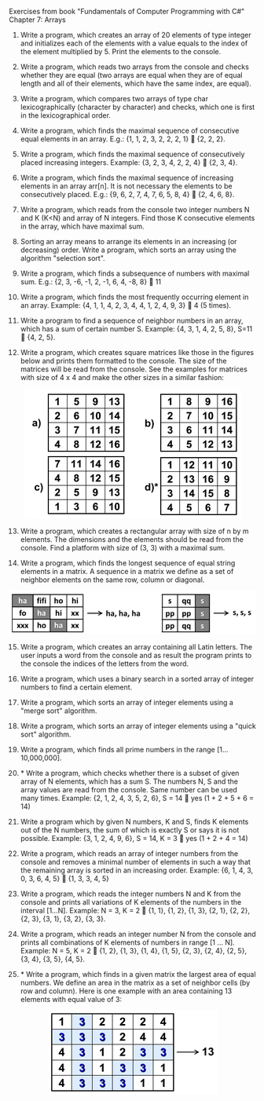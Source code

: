 Exercises from book "Fundamentals of Computer Programming with C#" Chapter 7: Arrays

1. Write a program, which creates an array of 20 elements of type 
integer and initializes each of the elements with a value equals to the 
index of the element multiplied by 5. Print the elements to the console. 

2. Write a program, which reads two arrays from the console and checks 
whether they are equal (two arrays are equal when they are of equal 
length and all of their elements, which have the same index, are equal). 

3. Write a program, which compares two arrays of type char 
lexicographically (character by character) and checks, which one is first 
in the lexicographical order. 

4. Write a program, which finds the maximal sequence of consecutive 
equal elements in an array. E.g.: {1, 1, 2, 3, 2, 2, 2, 1}  {2, 2, 2}. 

5. Write a program, which finds the maximal sequence of consecutively 
placed increasing integers. Example: {3, 2, 3, 4, 2, 2, 4}  {2, 3, 4}. 

6. Write a program, which finds the maximal sequence of increasing 
elements in an array arr[n]. It is not necessary the elements to be 
consecutively placed. E.g.: {9, 6, 2, 7, 4, 7, 6, 5, 8, 4}  {2, 4, 6, 8}. 

7. Write a program, which reads from the console two integer numbers N 
and K (K<N) and array of N integers. Find those K consecutive 
elements in the array, which have maximal sum. 

8. Sorting an array means to arrange its elements in an increasing (or 
decreasing) order. Write a program, which sorts an array using the 
algorithm "selection sort". 

9. Write a program, which finds a subsequence of numbers with 
maximal sum. E.g.: {2, 3, -6, -1, 2, -1, 6, 4, -8, 8}  11 

10. Write a program, which finds the most frequently occurring element in 
an array. Example: {4, 1, 1, 4, 2, 3, 4, 4, 1, 2, 4, 9, 3}  4 (5 times). 

11. Write a program to find a sequence of neighbor numbers in an array, 
which has a sum of certain number S. Example: {4, 3, 1, 4, 2, 5, 8}, 
S=11  {4, 2, 5}. 

12. Write a program, which creates square matrices like those in the 
figures below and prints them formatted to the console. The size of the 
matrices will be read from the console. See the examples for matrices 
with size of 4 x 4 and make the other sizes in a similar fashion:
<p align="center"> 
<img src="https://github.com/MiroM73/Images/blob/master/c_Sharp_Chap7_Ex12.png">
</p>

    
13. Write a program, which creates a rectangular array with size of n by m 
elements. The dimensions and the elements should be read from the 
console. Find a platform with size of (3, 3) with a maximal sum. 

14. Write a program, which finds the longest sequence of equal string 
elements in a matrix. A sequence in a matrix we define as a set of 
neighbor elements on the same row, column or diagonal. 
<p align="center"> 
<img src="https://github.com/MiroM73/Images/blob/master/c_Sharp_Chap7_Ex14.png">
</p>


15. Write a program, which creates an array containing all Latin letters. 
The user inputs a word from the console and as result the program 
prints to the console the indices of the letters from the word. 

16. Write a program, which uses a binary search in a sorted array of 
integer numbers to find a certain element. 

17. Write a program, which sorts an array of integer elements using a "merge 
sort" algorithm. 

18. Write a program, which sorts an array of integer elements using a "quick 
sort" algorithm. 

19. Write a program, which finds all prime numbers in the range 
[1…10,000,000]. 

20. \* Write a program, which checks whether there is a subset of given 
array of N elements, which has a sum S. The numbers N, S and the array 
values are read from the console. Same number can be used many times. 
Example: {2, 1, 2, 4, 3, 5, 2, 6}, S = 14  yes (1 + 2 + 5 + 6 = 14) 

21. Write a program which by given N numbers, K and S, finds K elements out 
of the N numbers, the sum of which is exactly S or says it is not possible. 
Example: {3, 1, 2, 4, 9, 6}, S = 14, K = 3  yes (1 + 2 + 4 = 14) 

22. Write a program, which reads an array of integer numbers from the 
console and removes a minimal number of elements in such a way 
that the remaining array is sorted in an increasing order. 
Example: {6, 1, 4, 3, 0, 3, 6, 4, 5}  {1, 3, 3, 4, 5} 

23. Write a program, which reads the integer numbers N and K from the 
console and prints all variations of K elements of the numbers in the 
interval [1…N]. Example: N = 3, K = 2  {1, 1}, {1, 2}, {1, 3}, {2, 1}, 
{2, 2}, {2, 3}, {3, 1}, {3, 2}, {3, 3}. 
24. Write a program, which reads an integer number N from the console and 
prints all combinations of K elements of numbers in range [1 … N]. 
Example: N = 5, K = 2  {1, 2}, {1, 3}, {1, 4}, {1, 5}, {2, 3}, {2, 4}, 
{2, 5}, {3, 4}, {3, 5}, {4, 5}. 

25. \* Write a program, which finds in a given matrix the largest area of 
equal numbers. We define an area in the matrix as a set of neighbor 
cells (by row and column). Here is one example with an area containing 
13 elements with equal value of 3:       
<p align="center"> 
<img src="https://github.com/MiroM73/Images/blob/master/c_Sharp_Chap7_Ex25.png">
</p>
